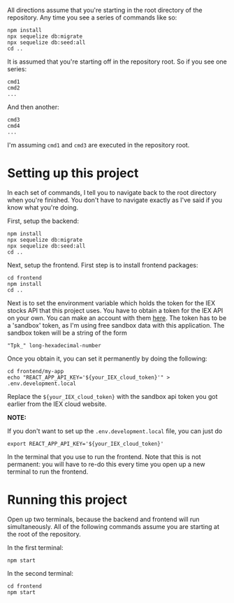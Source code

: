 All directions assume that you're starting in the root directory of
the repository. Any time you see a series of commands like so:

    npm install
    npx sequelize db:migrate
    npx sequelize db:seed:all
    cd ..

It is assumed that you're starting off in the repository root. So if
you see one series:

    cmd1
    cmd2
    ...

And then another:

    cmd3
    cmd4
    ...

I'm assuming `cmd1` and `cmd3` are executed in the repository root.

# Setting up this project

In each set of commands, I tell you to navigate back to the root
directory when you're finished. You don't have to navigate exactly as
I've said if you know what you're doing.

First, setup the backend: 

    npm install
    npx sequelize db:migrate
    npx sequelize db:seed:all
    cd ..

Next, setup the frontend. First step is to install frontend packages:

    cd frontend
    npm install
    cd ..

Next is to set the environment variable which holds the token for the
IEX stocks API that this project uses. You have to obtain a token for
the IEX API on your own. You can make an account with them
[here](https://iexcloud.io/cloud-login#/register/). The token has to
be a 'sandbox' token, as I'm using free sandbox data with this
application. The sandbox token will be a string of the form
    
    "Tpk_" long-hexadecimal-number

Once you obtain it, you can set it permanently by doing the following:

    cd frontend/my-app
    echo "REACT_APP_API_KEY='${your_IEX_cloud_token}'" > .env.development.local

Replace the `${your_IEX_cloud_token}` with the sandbox api token you
got earlier from the IEX cloud website.

**NOTE:** 

If you don't want to set up the `.env.development.local` file, you can just do 

    export REACT_APP_API_KEY='${your_IEX_cloud_token}'

In the terminal that you use to run the frontend. Note that this is
not permanent: you will have to re-do this every time you open up a
new terminal to run the frontend.

# Running this project

Open up two terminals, because the backend and frontend will run
simultaneously. All of the following commands assume you are starting
at the root of the repository.

In the first terminal:

    npm start

In the second terminal:

    cd frontend
    npm start
